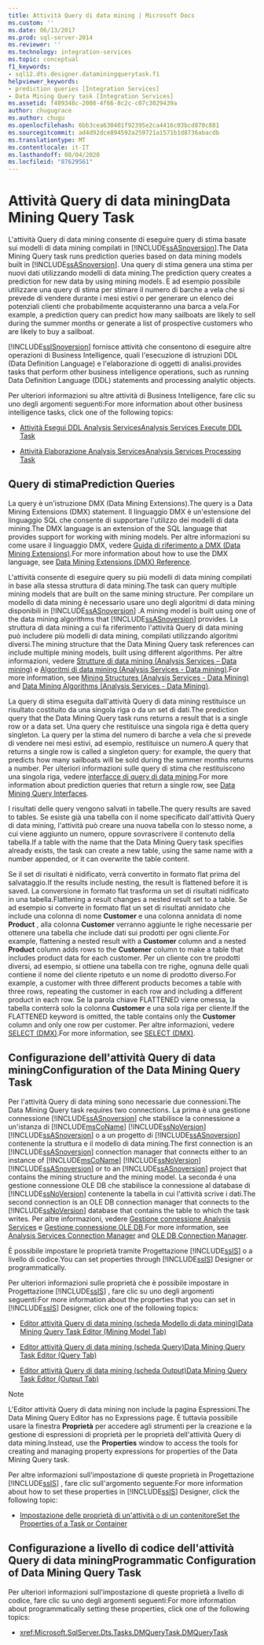 ```yaml
---
title: Attività Query di data mining | Microsoft Docs
ms.custom: ''
ms.date: 06/13/2017
ms.prod: sql-server-2014
ms.reviewer: ''
ms.technology: integration-services
ms.topic: conceptual
f1_keywords:
- sql12.dts.designer.dataminingquerytask.f1
helpviewer_keywords:
- prediction queries [Integration Services]
- Data Mining Query task [Integration Services]
ms.assetid: f489348c-2008-4f66-8c2c-c07c3029439a
author: chugugrace
ms.author: chugu
ms.openlocfilehash: 6bb3cea630401f92395e2ca4416c03bcd870c881
ms.sourcegitcommit: ad4d92dce894592a259721a1571b1d8736abacdb
ms.translationtype: MT
ms.contentlocale: it-IT
ms.lasthandoff: 08/04/2020
ms.locfileid: "87629561"
---
```

# <a name="data-mining-query-task"></a><span data-ttu-id="6fb66-102">Attività Query di data mining</span><span class="sxs-lookup"><span data-stu-id="6fb66-102">Data Mining Query Task</span></span>
  <span data-ttu-id="6fb66-103">L'attività Query di data mining consente di eseguire query di stima basate sui modelli di data mining compilati in [!INCLUDE[ssASnoversion](../../includes/ssasnoversion-md.md)].</span><span class="sxs-lookup"><span data-stu-id="6fb66-103">The Data Mining Query task runs prediction queries based on data mining models built in [!INCLUDE[ssASnoversion](../../includes/ssasnoversion-md.md)].</span></span> <span data-ttu-id="6fb66-104">Una query di stima genera una stima per nuovi dati utilizzando modelli di data mining.</span><span class="sxs-lookup"><span data-stu-id="6fb66-104">The prediction query creates a prediction for new data by using mining models.</span></span> <span data-ttu-id="6fb66-105">È ad esempio possibile utilizzare una query di stima per stimare il numero di barche a vela che si prevede di vendere durante i mesi estivi o per generare un elenco dei potenziali clienti che probabilmente acquisteranno una barca a vela.</span><span class="sxs-lookup"><span data-stu-id="6fb66-105">For example, a prediction query can predict how many sailboats are likely to sell during the summer months or generate a list of prospective customers who are likely to buy a sailboat.</span></span>  
  
 [!INCLUDE[ssISnoversion](../../includes/ssisnoversion-md.md)] <span data-ttu-id="6fb66-106">fornisce attività che consentono di eseguire altre operazioni di Business Intelligence, quali l'esecuzione di istruzioni DDL (Data Definition Language) e l'elaborazione di oggetti di analisi.</span><span class="sxs-lookup"><span data-stu-id="6fb66-106">provides tasks that perform other business intelligence operations, such as running Data Definition Language (DDL) statements and processing analytic objects.</span></span>  
  
 <span data-ttu-id="6fb66-107">Per ulteriori informazioni su altre attività di Business Intelligence, fare clic su uno degli argomenti seguenti:</span><span class="sxs-lookup"><span data-stu-id="6fb66-107">For more information about other business intelligence tasks, click one of the following topics:</span></span>  
  
-   [<span data-ttu-id="6fb66-108">Attività Esegui DDL Analysis Services</span><span class="sxs-lookup"><span data-stu-id="6fb66-108">Analysis Services Execute DDL Task</span></span>](analysis-services-execute-ddl-task.md)  
  
-   [<span data-ttu-id="6fb66-109">Attività Elaborazione Analysis Services</span><span class="sxs-lookup"><span data-stu-id="6fb66-109">Analysis Services Processing Task</span></span>](analysis-services-processing-task.md)  
  
## <a name="prediction-queries"></a><span data-ttu-id="6fb66-110">Query di stima</span><span class="sxs-lookup"><span data-stu-id="6fb66-110">Prediction Queries</span></span>  
 <span data-ttu-id="6fb66-111">La query è un'istruzione DMX (Data Mining Extensions).</span><span class="sxs-lookup"><span data-stu-id="6fb66-111">The query is a Data Mining Extensions (DMX) statement.</span></span> <span data-ttu-id="6fb66-112">Il linguaggio DMX è un'estensione del linguaggio SQL che consente di supportare l'utilizzo dei modelli di data mining.</span><span class="sxs-lookup"><span data-stu-id="6fb66-112">The DMX language is an extension of the SQL language that provides support for working with mining models.</span></span> <span data-ttu-id="6fb66-113">Per altre informazioni su come usare il linguaggio DMX, vedere [Guida di riferimento a DMX &#40;Data Mining Extensions&#41;](/sql/dmx/data-mining-extensions-dmx-reference).</span><span class="sxs-lookup"><span data-stu-id="6fb66-113">For more information about how to use the DMX language, see [Data Mining Extensions &#40;DMX&#41; Reference](/sql/dmx/data-mining-extensions-dmx-reference).</span></span>  
  
 <span data-ttu-id="6fb66-114">L'attività consente di eseguire query su più modelli di data mining compilati in base alla stessa struttura di data mining.</span><span class="sxs-lookup"><span data-stu-id="6fb66-114">The task can query multiple mining models that are built on the same mining structure.</span></span> <span data-ttu-id="6fb66-115">Per compilare un modello di data mining è necessario usare uno degli algoritmi di data mining disponibili in [!INCLUDE[ssASnoversion](../../includes/ssasnoversion-md.md)] .</span><span class="sxs-lookup"><span data-stu-id="6fb66-115">A mining model is built using one of the data mining algorithms that [!INCLUDE[ssASnoversion](../../includes/ssasnoversion-md.md)] provides.</span></span> <span data-ttu-id="6fb66-116">La struttura di data mining a cui fa riferimento l'attività Query di data mining può includere più modelli di data mining, compilati utilizzando algoritmi diversi.</span><span class="sxs-lookup"><span data-stu-id="6fb66-116">The mining structure that the Data Mining Query task references can include multiple mining models, built using different algorithms.</span></span> <span data-ttu-id="6fb66-117">Per altre informazioni, vedere [Strutture di data mining &#40;Analysis Services – Data mining&#41;](https://docs.microsoft.com/analysis-services/data-mining/mining-structures-analysis-services-data-mining) e [Algoritmi di data mining &#40;Analysis Services - Data mining&#41;](https://docs.microsoft.com/analysis-services/data-mining/data-mining-algorithms-analysis-services-data-mining).</span><span class="sxs-lookup"><span data-stu-id="6fb66-117">For more information, see [Mining Structures &#40;Analysis Services - Data Mining&#41;](https://docs.microsoft.com/analysis-services/data-mining/mining-structures-analysis-services-data-mining) and [Data Mining Algorithms &#40;Analysis Services - Data Mining&#41;](https://docs.microsoft.com/analysis-services/data-mining/data-mining-algorithms-analysis-services-data-mining).</span></span>  
  
 <span data-ttu-id="6fb66-118">La query di stima eseguita dall'attività Query di data mining restituisce un risultato costituito da una singola riga o da un set di dati.</span><span class="sxs-lookup"><span data-stu-id="6fb66-118">The prediction query that the Data Mining Query task runs returns a result that is a single row or a data set.</span></span> <span data-ttu-id="6fb66-119">Una query che restituisce una singola riga è detta query singleton. La query per la stima del numero di barche a vela che si prevede di vendere nei mesi estivi, ad esempio, restituisce un numero.</span><span class="sxs-lookup"><span data-stu-id="6fb66-119">A query that returns a single row is called a singleton query: for example, the query that predicts how many sailboats will be sold during the summer months returns a number.</span></span> <span data-ttu-id="6fb66-120">Per ulteriori informazioni sulle query di stima che restituiscono una singola riga, vedere [interfacce di query di data mining](https://docs.microsoft.com/analysis-services/data-mining/data-mining-query-tools).</span><span class="sxs-lookup"><span data-stu-id="6fb66-120">For more information about prediction queries that return a single row, see [Data Mining Query Interfaces](https://docs.microsoft.com/analysis-services/data-mining/data-mining-query-tools).</span></span>  
  
 <span data-ttu-id="6fb66-121">I risultati delle query vengono salvati in tabelle.</span><span class="sxs-lookup"><span data-stu-id="6fb66-121">The query results are saved to tables.</span></span> <span data-ttu-id="6fb66-122">Se esiste già una tabella con il nome specificato dall'attività Query di data mining, l'attività può creare una nuova tabella con lo stesso nome, a cui viene aggiunto un numero, oppure sovrascrivere il contenuto della tabella.</span><span class="sxs-lookup"><span data-stu-id="6fb66-122">If a table with the name that the Data Mining Query task specifies already exists, the task can create a new table, using the same name with a number appended, or it can overwrite the table content.</span></span>  
  
 <span data-ttu-id="6fb66-123">Se il set di risultati è nidificato, verrà convertito in formato flat prima del salvataggio.</span><span class="sxs-lookup"><span data-stu-id="6fb66-123">If the results include nesting, the result is flattened before it is saved.</span></span> <span data-ttu-id="6fb66-124">La conversione in formato flat trasforma un set di risultati nidificato in una tabella.</span><span class="sxs-lookup"><span data-stu-id="6fb66-124">Flattening a result changes a nested result set to a table.</span></span> <span data-ttu-id="6fb66-125">Se ad esempio si converte in formato flat un set di risultati annidato che include una colonna di nome **Customer** e una colonna annidata di nome **Product** , alla colonna **Customer** verranno aggiunte le righe necessarie per ottenere una tabella che include dati sui prodotti per ogni cliente.</span><span class="sxs-lookup"><span data-stu-id="6fb66-125">For example, flattening a nested result with a **Customer** column and a nested **Product** column adds rows to the **Customer** column to make a table that includes product data for each customer.</span></span> <span data-ttu-id="6fb66-126">Per un cliente con tre prodotti diversi, ad esempio, si ottiene una tabella con tre righe, ognuna delle quali contiene il nome del cliente ripetuto e un nome di prodotto diverso.</span><span class="sxs-lookup"><span data-stu-id="6fb66-126">For example, a customer with three different products becomes a table with three rows, repeating the customer in each row and including a different product in each row.</span></span> <span data-ttu-id="6fb66-127">Se la parola chiave FLATTENED viene omessa, la tabella conterrà solo la colonna **Customer** e una sola riga per cliente.</span><span class="sxs-lookup"><span data-stu-id="6fb66-127">If the FLATTENED keyword is omitted, the table contains only the **Customer** column and only one row per customer.</span></span> <span data-ttu-id="6fb66-128">Per altre informazioni, vedere [SELECT &#40;DMX&#41;](/sql/dmx/select-dmx).</span><span class="sxs-lookup"><span data-stu-id="6fb66-128">For more information, see [SELECT &#40;DMX&#41;](/sql/dmx/select-dmx).</span></span>  
  
## <a name="configuration-of-the-data-mining-query-task"></a><span data-ttu-id="6fb66-129">Configurazione dell'attività Query di data mining</span><span class="sxs-lookup"><span data-stu-id="6fb66-129">Configuration of the Data Mining Query Task</span></span>  
 <span data-ttu-id="6fb66-130">Per l'attività Query di data mining sono necessarie due connessioni.</span><span class="sxs-lookup"><span data-stu-id="6fb66-130">The Data Mining Query task requires two connections.</span></span> <span data-ttu-id="6fb66-131">La prima è una gestione connessione [!INCLUDE[ssASnoversion](../../includes/ssasnoversion-md.md)] che stabilisce la connessione a un'istanza di [!INCLUDE[msCoName](../../includes/msconame-md.md)] [!INCLUDE[ssNoVersion](../../../includes/ssnoversion-md.md)] [!INCLUDE[ssASnoversion](../../includes/ssasnoversion-md.md)] o a un progetto di [!INCLUDE[ssASnoversion](../../includes/ssasnoversion-md.md)] contenente la struttura e il modello di data mining.</span><span class="sxs-lookup"><span data-stu-id="6fb66-131">The first connection is an [!INCLUDE[ssASnoversion](../../includes/ssasnoversion-md.md)] connection manager that connects either to an instance of [!INCLUDE[msCoName](../../includes/msconame-md.md)] [!INCLUDE[ssNoVersion](../../../includes/ssnoversion-md.md)] [!INCLUDE[ssASnoversion](../../includes/ssasnoversion-md.md)] or to an [!INCLUDE[ssASnoversion](../../includes/ssasnoversion-md.md)] project that contains the mining structure and the mining model.</span></span> <span data-ttu-id="6fb66-132">La seconda è una gestione connessione OLE DB che stabilisce la connessione al database di [!INCLUDE[ssNoVersion](../../../includes/ssnoversion-md.md)] contenente la tabella in cui l'attività scrive i dati.</span><span class="sxs-lookup"><span data-stu-id="6fb66-132">The second connection is an OLE DB connection manager that connects to the [!INCLUDE[ssNoVersion](../../../includes/ssnoversion-md.md)] database that contains the table to which the task writes.</span></span> <span data-ttu-id="6fb66-133">Per altre informazioni, vedere [Gestione connessione Analysis Services](../connection-manager/analysis-services-connection-manager.md) e [Gestione connessione OLE DB](../connection-manager/ole-db-connection-manager.md).</span><span class="sxs-lookup"><span data-stu-id="6fb66-133">For more information, see [Analysis Services Connection Manager](../connection-manager/analysis-services-connection-manager.md) and [OLE DB Connection Manager](../connection-manager/ole-db-connection-manager.md).</span></span>  
  
 <span data-ttu-id="6fb66-134">È possibile impostare le proprietà tramite Progettazione [!INCLUDE[ssIS](../../../includes/ssis-md.md)] o a livello di codice.</span><span class="sxs-lookup"><span data-stu-id="6fb66-134">You can set properties through [!INCLUDE[ssIS](../../../includes/ssis-md.md)] Designer or programmatically.</span></span>  
  
 <span data-ttu-id="6fb66-135">Per ulteriori informazioni sulle proprietà che è possibile impostare in Progettazione [!INCLUDE[ssIS](../../../includes/ssis-md.md)] , fare clic su uno degli argomenti seguenti:</span><span class="sxs-lookup"><span data-stu-id="6fb66-135">For more information about the properties that you can set in [!INCLUDE[ssIS](../../../includes/ssis-md.md)] Designer, click one of the following topics:</span></span>  
  
-   [<span data-ttu-id="6fb66-136">Editor attività Query di data mining &#40;scheda Modello di data mining&#41;</span><span class="sxs-lookup"><span data-stu-id="6fb66-136">Data Mining Query Task Editor &#40;Mining Model Tab&#41;</span></span>](../data-mining-query-task-editor-mining-model-tab.md)  
  
-   [<span data-ttu-id="6fb66-137">Editor attività Query di data mining &#40;scheda Query&#41;</span><span class="sxs-lookup"><span data-stu-id="6fb66-137">Data Mining Query Task Editor &#40;Query Tab&#41;</span></span>](../data-mining-query-task-editor-query-tab.md)  
  
-   [<span data-ttu-id="6fb66-138">Editor attività Query di data mining &#40;scheda Output&#41;</span><span class="sxs-lookup"><span data-stu-id="6fb66-138">Data Mining Query Task Editor &#40;Output Tab&#41;</span></span>](../data-mining-query-task-editor-output-tab.md)  
  
> [!NOTE]  
>  <span data-ttu-id="6fb66-139">L'Editor attività Query di data mining non include la pagina Espressioni.</span><span class="sxs-lookup"><span data-stu-id="6fb66-139">The Data Mining Query Editor has no Expressions page.</span></span> <span data-ttu-id="6fb66-140">È tuttavia possibile usare la finestra **Proprietà** per accedere agli strumenti per la creazione e la gestione di espressioni di proprietà per le proprietà dell'attività Query di data mining.</span><span class="sxs-lookup"><span data-stu-id="6fb66-140">Instead, use the **Properties** window to access the tools for creating and managing property expressions for properties of the Data Mining Query task.</span></span>  
  
 <span data-ttu-id="6fb66-141">Per altre informazioni sull'impostazione di queste proprietà in Progettazione [!INCLUDE[ssIS](../../../includes/ssis-md.md)] , fare clic sull'argomento seguente:</span><span class="sxs-lookup"><span data-stu-id="6fb66-141">For more information about how to set these properties in [!INCLUDE[ssIS](../../../includes/ssis-md.md)] Designer, click the following topic:</span></span>  
  
-   [<span data-ttu-id="6fb66-142">Impostazione delle proprietà di un'attività o di un contenitore</span><span class="sxs-lookup"><span data-stu-id="6fb66-142">Set the Properties of a Task or Container</span></span>](../set-the-properties-of-a-task-or-container.md)  
  
## <a name="programmatic-configuration-of-data-mining-query-task"></a><span data-ttu-id="6fb66-143">Configurazione a livello di codice dell'attività Query di data mining</span><span class="sxs-lookup"><span data-stu-id="6fb66-143">Programmatic Configuration of Data Mining Query Task</span></span>  
 <span data-ttu-id="6fb66-144">Per ulteriori informazioni sull'impostazione di queste proprietà a livello di codice, fare clic su uno degli argomenti seguenti:</span><span class="sxs-lookup"><span data-stu-id="6fb66-144">For more information about programmatically setting these properties, click one of the following topics:</span></span>  
  
-   <xref:Microsoft.SqlServer.Dts.Tasks.DMQueryTask.DMQueryTask>  
  
  

